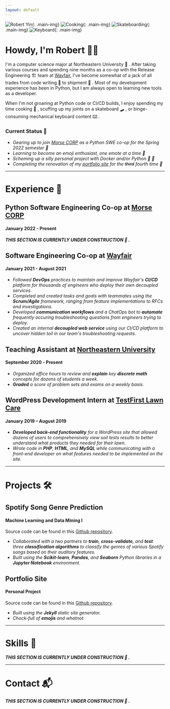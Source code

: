 ```yaml
---
layout: default
---
```


![Robert Yin](assets/images/robert_yin.jpg){: .main-img} ![Cooking](assets/images/cooking.jpg){: .main-img} ![Skateboarding](assets/images/skateboarding.jpeg){: .main-img} ![Keyboard](assets/images/keyboard.jpeg){: .main-img}

# Howdy, I'm Robert 👋🤠

I'm a computer science major at Northeastern University 🐾 . After taking various courses and spending nine months as a co-op with the Release Engineering 🏗  team at [Wayfair](https://www.wayfair.com/), I've become somewhat of a jack of all trades from code writing 📝  to shipment 🚢 . Most of my development experience has been in Python, but I am always open to learning new tools as a developer.

When I'm not groaning at Python code or CI/CD builds, I enjoy spending my time cooking 🥘 , scuffing up my joints on a skateboard 🛹 , or binge-consuming mechanical keyboard content ⌨️ .

### Current Status 📍

* *Gearing up to join [Morse CORP](https://www.morsecorp.com/) as a Python SWE co-op for the Spring 2022 semester  🐉*
* *Learning to become an emoji enthusiast, one emote at a time  🦾*
* *Scheming up a silly personal project with Docker and/or Python  🐍 🐳*
* *Completing the renovation of my [portfolio site](https://github.com/bobertoyin/bobertoyin.github.io/) for the ~~third~~ fourth time 📐*

---

# Experience 💼

## Python Software Engineering Co-op at [Morse CORP](https://www.morsecorp.com/)
#### January 2022 - Present

***THIS SECTION IS CURRENTLY UNDER CONSTRUCTION 🚧 .***

## Software Engineering Co-op at [Wayfair](https://www.wayfair.com/)
#### January 2021 - August 2021

* *Followed **DevOps** practices to maintain and improve Wayfair's **CI/CD** platform for thousands of engineers who deploy their own decoupled services.*
* *Completed and created tasks and goals with teammates using the **Scrum/Agile** framework, ranging from feature implementations to RFCs and investigations.*
* *Developed **communication workflows** and a ChatOps bot to **automate** frequently occuring troubleshooting questions from engineers trying to deploy.*
* *Created an internal **decoupled web service** using our CI/CD platform to uncover hidden toil in our team's troubleshooting requests.*

## Teaching Assistant at [Northeastern University](https://www.northeastern.edu/)
#### September 2020 - Present

* *Organized office hours to review and **explain** key **discrete math** concepts for dozens of students a week.*
* ***Graded** a score of problem sets and exams on a weekly basis.*

## WordPress Development Intern at [TestFirst Lawn Care]()
#### January 2019 – August 2019

* ***Developed back-end functionality** for a WordPress site that allowed dozens of users to comprehensively view soil tests results to better understand what products they needed for their lawn.*
* *Wrote code in **PHP**, **HTML**, and **MySQL** while communicating with a front-end developer on what features needed to be implemented on the site.*

---

# Projects 🛠

## Spotify Song Genre Prediction
#### Machine Learning and Data Mining I

Source code can be found in this [Github repository](https://github.com/bobertoyin/ds4400-project).

* *Collaborated with a two partners to **train**, **cross-validate**, and **test** three **classification algorithms** to classify the genres of various Spotify songs based on their auditory features.*
* *Built using the **Scikit-learn**, **Pandas**, and **Seaborn** Python libraries in a **Jupyter Notebook** environment.*

## Portfolio Site
#### Personal Project

Source code can be found in this [Github repository](https://github.com/bobertoyin/bobertoyin.github.io).

* *Built using the **Jekyll** static site generator.*
* *Chock-full of **emojis** and whatnot.*

---

# Skills 🧮

***THIS SECTION IS CURRENTLY UNDER CONSTRUCTION 🚧 .***

---

# Contact 📬

***THIS SECTION IS CURRENTLY UNDER CONSTRUCTION 🚧 .***
